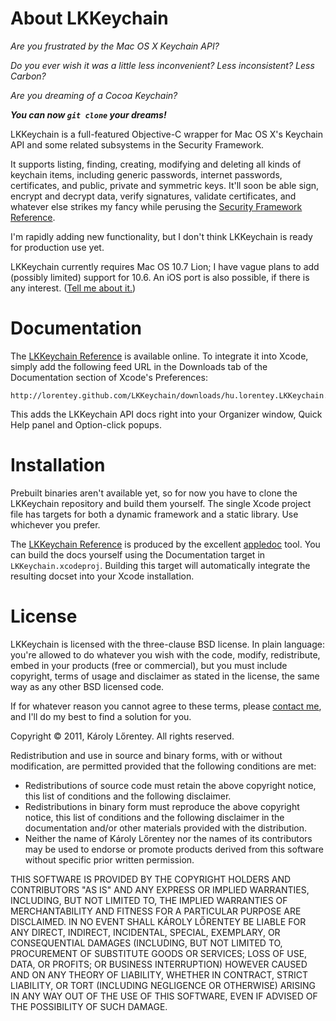 # About LKKeychain #

_Are you frustrated by the Mac OS X Keychain API?_

_Do you ever wish it was a little less inconvenient? Less inconsistent? Less Carbon?_

_Are you dreaming of a Cocoa Keychain?_

_**You can now `git clone` your dreams!**_

LKKeychain is a full-featured Objective-C wrapper for Mac OS X's Keychain API and some related subsystems in the Security Framework.

It supports listing, finding, creating, modifying and deleting all kinds of keychain items, including generic passwords, internet passwords, certificates, and public, private and symmetric keys. It'll soon be able sign, encrypt and decrypt data, verify signatures, validate certificates, and whatever else strikes my fancy while perusing the [Security Framework Reference](http://developer.apple.com/library/mac/#documentation/Security/Reference/SecurityFrameworkReference/_index.html).

I'm rapidly adding new functionality, but I don't think LKKeychain is ready for production use yet.

LKKeychain currently requires Mac OS 10.7 Lion; I have vague plans to add (possibly limited) support for 10.6.
An iOS port is also possible, if there is any interest. ([Tell me about it.](mailto:karoly@lorentey.hu))

# Documentation #

The [LKKeychain Reference](http://lorentey.github.com/LKKeychain/reference) is available online.
To integrate it into Xcode, simply add the following feed URL in the Downloads tab of the Documentation
section of Xcode's Preferences:

    http://lorentey.github.com/LKKeychain/downloads/hu.lorentey.LKKeychain.atom

This adds the LKKeychain API docs right into your Organizer window, Quick Help panel and Option-click
popups.

# Installation #

Prebuilt binaries aren't available yet, so for now you have to clone the LKKeychain repository and
build them yourself. The single Xcode project file has targets for both a dynamic framework and a 
static library. Use whichever you prefer.

The [LKKeychain Reference](http://lorentey.github.com/LKKeychain/reference) is produced by 
the excellent [appledoc](https://github.com/tomaz/appledoc) tool. You can build the docs yourself
using the Documentation target in `LKKeychain.xcodeproj`. 
Building this target will automatically integrate the resulting docset into your Xcode installation.

# License #

LKKeychain is licensed with the three-clause BSD license. In plain language: you're allowed to do
whatever you wish with the code, modify, redistribute, embed in your products (free or commercial), 
but you must include copyright, terms of usage and disclaimer as stated in the license, the same way
as any other BSD licensed code.

If for whatever reason you cannot agree to these terms, please [contact me](mailto:karoly@lorentey.hu),
and I'll do my best to find a solution for you.

Copyright © 2011, Károly Lőrentey. All rights reserved.

Redistribution and use in source and binary forms, with or without
modification, are permitted provided that the following conditions
are met:

* Redistributions of source code must retain the above copyright
  notice, this list of conditions and the following disclaimer.
* Redistributions in binary form must reproduce the above
  copyright notice, this list of conditions and the following
  disclaimer in the documentation and/or other materials provided
  with the distribution.
* Neither the name of Károly Lőrentey nor the names of its
  contributors may be used to endorse or promote products derived
  from this software without specific prior written permission.

THIS SOFTWARE IS PROVIDED BY THE COPYRIGHT HOLDERS AND
CONTRIBUTORS "AS IS" AND ANY EXPRESS OR IMPLIED WARRANTIES,
INCLUDING, BUT NOT LIMITED TO, THE IMPLIED WARRANTIES OF
MERCHANTABILITY AND FITNESS FOR A PARTICULAR PURPOSE ARE
DISCLAIMED. IN NO EVENT SHALL KÁROLY LŐRENTEY BE LIABLE FOR ANY
DIRECT, INDIRECT, INCIDENTAL, SPECIAL, EXEMPLARY, OR CONSEQUENTIAL
DAMAGES (INCLUDING, BUT NOT LIMITED TO, PROCUREMENT OF SUBSTITUTE
GOODS OR SERVICES; LOSS OF USE, DATA, OR PROFITS; OR BUSINESS
INTERRUPTION) HOWEVER CAUSED AND ON ANY THEORY OF LIABILITY,
WHETHER IN CONTRACT, STRICT LIABILITY, OR TORT (INCLUDING
NEGLIGENCE OR OTHERWISE) ARISING IN ANY WAY OUT OF THE USE OF THIS
SOFTWARE, EVEN IF ADVISED OF THE POSSIBILITY OF SUCH DAMAGE.
